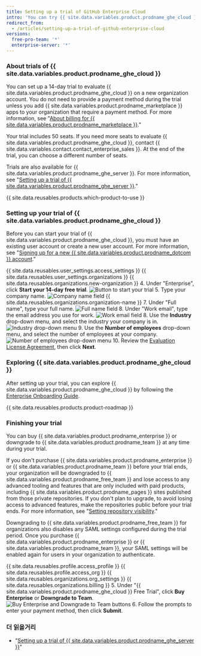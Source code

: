 ```yaml
---
title: Setting up a trial of GitHub Enterprise Cloud
intro: 'You can try {{ site.data.variables.product.prodname_ghe_cloud }} for free.'
redirect_from:
  - /articles/setting-up-a-trial-of-github-enterprise-cloud
versions:
  free-pro-team: '*'
  enterprise-server: '*'
---
```


### About trials of {{ site.data.variables.product.prodname_ghe_cloud }}

You can set up a 14-day trial to evaluate {{ site.data.variables.product.prodname_ghe_cloud }} on a new organization account. You do not need to provide a payment method during the trial unless you add {{ site.data.variables.product.prodname_marketplace }} apps to your organization that require a payment method. For more information, see "<a href="/articles/about-billing-for-github-marketplace/" class="dotcom-only">About billing for {{ site.data.variables.product.prodname_marketplace }}</a>."

Your trial includes 50 seats. If you need more seats to evaluate {{ site.data.variables.product.prodname_ghe_cloud }}, contact {{ site.data.variables.contact.contact_enterprise_sales }}. At the end of the trial, you can choose a different number of seats.

Trials are also available for {{ site.data.variables.product.prodname_ghe_server }}. For more information, see "[Setting up a trial of {{ site.data.variables.product.prodname_ghe_server }}](/articles/setting-up-a-trial-of-github-enterprise-server)."

{{ site.data.reusables.products.which-product-to-use }}

### Setting up your trial of {{ site.data.variables.product.prodname_ghe_cloud }}

Before you can start your trial of {{ site.data.variables.product.prodname_ghe_cloud }}, you must have an existing user account or create a new user account. For more information, see "<a href="/articles/signing-up-for-a-new-github-account" class="dotcom-only">Signing up for a new {{ site.data.variables.product.prodname_dotcom }} account</a>."

{{ site.data.reusables.user_settings.access_settings }}
{{ site.data.reusables.user_settings.organizations }}
{{ site.data.reusables.organizations.new-organization }}
4. Under "Enterprise", click **Start your 14-day free trial**. ![Button to start your trial](/assets/images/help/organizations/start-trial-button.png)
5. Type your company name. ![Company name field](/assets/images/help/organizations/company-name-field.png)
{{ site.data.reusables.organizations.organization-name }}
7. Under "Full name", type your full name. ![Full name field](/assets/images/help/organizations/full-name-field.png)
8. Under "Work email", type the email address you use for work. ![Work email field](/assets/images/help/organizations/work-email-field.png)
8. Use the **Industry** drop-down menu, and select the industry your company is in. ![Industry drop-down menu](/assets/images/help/organizations/industry-drop-down.png)
9. Use the **Number of employees** drop-down menu, and select the number of employees at your company. ![Number of employees drop-down menu](/assets/images/help/organizations/employees-drop-down.png)
10. Review the <a href="/articles/github-enterprise-cloud-evaluation-agreement" class="dotcom-only">Evaluation License Agreement</a>, then click **Next**.

### Exploring {{ site.data.variables.product.prodname_ghe_cloud }}

After setting up your trial, you can explore {{ site.data.variables.product.prodname_ghe_cloud }} by following the [Enterprise Onboarding Guide](https://resources.github.com/enterprise-onboarding/).

{{ site.data.reusables.products.product-roadmap }}

### Finishing your trial

You can buy {{ site.data.variables.product.prodname_enterprise }} or downgrade to {{ site.data.variables.product.prodname_team }} at any time during your trial.

If you don't purchase {{ site.data.variables.product.prodname_enterprise }} or {{ site.data.variables.product.prodname_team }} before your trial ends, your organization will be downgraded to {{ site.data.variables.product.prodname_free_team }} and lose access to any advanced tooling and features that are only included with paid products, including {{ site.data.variables.product.prodname_pages }} sites published from those private repositories. If you don't plan to upgrade, to avoid losing access to advanced features, make the repositories public before your trial ends. For more information, see "[Setting repository visibility](/articles/setting-repository-visibility)."

Downgrading to {{ site.data.variables.product.prodname_free_team }} for organizations also disables any SAML settings configured during the trial period. Once you purchase {{ site.data.variables.product.prodname_enterprise }} or {{ site.data.variables.product.prodname_team }}, your SAML settings will be enabled again for users in your organization to authenticate.

{{ site.data.reusables.profile.access_profile }}
{{ site.data.reusables.profile.access_org }}
{{ site.data.reusables.organizations.org_settings }}
{{ site.data.reusables.organizations.billing }}
5. Under "{{ site.data.variables.product.prodname_ghe_cloud }} Free Trial", click **Buy Enterprise** or **Downgrade to Team**. ![Buy Enterprise and Downgrade to Team buttons](/assets/images/help/organizations/finish-trial-buttons.png)
6. Follow the prompts to enter your payment method, then click **Submit**.

### 더 읽을거리

- "[Setting up a trial of {{ site.data.variables.product.prodname_ghe_server }}](/articles/setting-up-a-trial-of-github-enterprise-server)"
